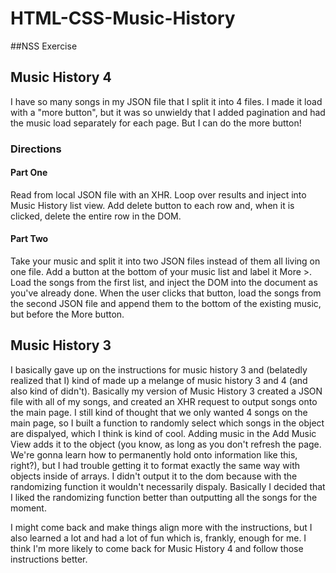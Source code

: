# HTML-CSS-Music-History

##NSS Exercise

## Music History 4

I have so many songs in my JSON file that I split it into 4 files. I made it load with a "more button", but it was so unwieldy that I added pagination and had the music load separately for each page. But I can do the more button!

### Directions

#### Part One

Read from local JSON file with an XHR.
Loop over results and inject into Music History list view.
Add delete button to each row and, when it is clicked, delete the entire row in the DOM.

#### Part Two

Take your music and split it into two JSON files instead of them all living on one file.
Add a button at the bottom of your music list and label it More >.
Load the songs from the first list, and inject the DOM into the document as you've already done.
When the user clicks that button, load the songs from the second JSON file and append them to the bottom of the existing music, but before the More button.

## Music History 3

I basically gave up on the instructions for music history 3 and (belatedly realized that I) kind of made up a melange of music history 3 and 4 (and also kind of didn't). Basically my version of Music History 3 created a JSON file with all of my songs, and created an XHR request to output songs onto the main page. I still kind of thought that we only wanted 4 songs on the main page, so I built a function to randomly select which songs in the object are dispalyed, which I think is kind of cool. Adding music in the Add Music View adds it to the object (you know, as long as you don't refresh the page. We're gonna learn how to permanently hold onto information like this, right?), but I had trouble getting it to format exactly the same way with objects inside of arrays. I didn't output it to the dom because with the randomizing function it wouldn't necessarily dispaly. Basically I decided that I liked the randomizing function better than outputting all the songs for the moment.

I might come back and make things align more with the instructions, but I also learned a lot and had a lot of fun which is, frankly, enough for me. I think I'm more likely to come back for Music History 4 and follow those instructions better.